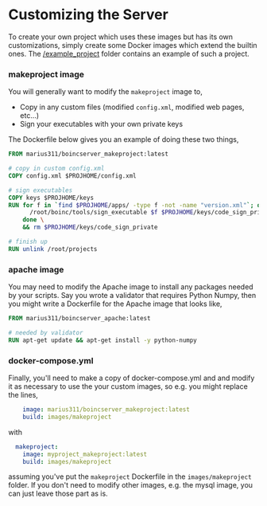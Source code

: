 Customizing the Server
======================

To create your own project which uses these images but has its own customizations, simply create some Docker images which extend the builtin ones. The [/example_project](/example_project) folder contains an example of such a project. 

### makeproject image

You will generally want to modify the `makeproject` image to,

* Copy in any custom files (modified `config.xml`, modified web pages, etc...)
* Sign your executables with your own private keys

The Dockerfile below gives you an example of doing these two things, 

```Dockerfile
FROM marius311/boincserver_makeproject:latest

# copy in custom config.xml
COPY config.xml $PROJHOME/config.xml

# sign executables
COPY keys $PROJHOME/keys
RUN for f in `find $PROJHOME/apps/ -type f -not -name "version.xml"`; do \
      /root/boinc/tools/sign_executable $f $PROJHOME/keys/code_sign_private > ${f}.sig; \
    done \
    && rm $PROJHOME/keys/code_sign_private

# finish up
RUN unlink /root/projects
```

### apache image

You may need to modify the Apache image to install any packages needed by your scripts. Say you wrote a validator that requires Python Numpy, then you might write a Dockerfile for the Apache image that looks like, 

```Dockerfile
FROM marius311/boincserver_apache:latest

# needed by validator
RUN apt-get update && apt-get install -y python-numpy
```


### docker-compose.yml

Finally, you'll need to make a copy of docker-compose.yml and and modify it as necessary to use the your custom images, so e.g. you might replace the lines,

```yml
    image: marius311/boincserver_makeproject:latest
    build: images/makeproject
```

with

```yml
  makeproject:
    image: myproject_makeproject:latest
    build: images/makeproject
```

assuming you've put the `makeproject` Dockerfile in the `images/makeproject` folder. If you don't need to modify other images, e.g. the mysql image, you can just leave those part as is.
